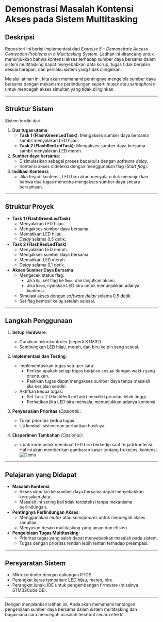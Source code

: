 # **Demonstrasi Masalah Kontensi Akses pada Sistem Multitasking**

## **Deskripsi**
Repositori ini berisi implementasi dari *Exercise 5 – Demonstrate Access Contention Problems in a Multitasking System*. Latihan ini dirancang untuk menunjukkan bahwa kontensi akses terhadap sumber daya bersama dalam sistem multitasking dapat menyebabkan data korup, tugas tidak berjalan sesuai harapan, dan perilaku sistem yang tidak diinginkan. 

Melalui latihan ini, kita akan memahami pentingnya mengelola sumber daya bersama dengan mekanisme perlindungan seperti *mutex* atau *semaphores* untuk mencegah akses simultan yang tidak diinginkan.

---

## **Struktur Sistem**
Sistem terdiri dari:
1. **Dua tugas utama**:
   - **Task 1 (FlashGreenLedTask)**: Mengakses sumber daya bersama sambil menyalakan LED hijau.
   - **Task 2 (FlashRedLedTask)**: Mengakses sumber daya bersama sambil menyalakan LED merah.
2. **Sumber daya bersama**:
   - Disimulasikan sebagai proses baca/tulis dengan *software delay*.
   - Kontensi akses dideteksi dengan menggunakan flag (*Start flag*).
3. **Indikasi Kontensi**:
   - Jika terjadi kontensi, LED biru akan menyala untuk menunjukkan bahwa dua tugas mencoba mengakses sumber daya secara bersamaan.

---

## **Struktur Proyek**
- **Task 1 (FlashGreenLedTask)**:
  - Menyalakan LED hijau.
  - Mengakses sumber daya bersama.
  - Mematikan LED hijau.
  - *Delay* selama 0,5 detik.
- **Task 2 (FlashRedLedTask)**:
  - Menyalakan LED merah.
  - Mengakses sumber daya bersama.
  - Mematikan LED merah.
  - *Delay* selama 0,1 detik.
- **Akses Sumber Daya Bersama**:
  - Mengecek status flag:
    - Jika `Up`, set flag ke `Down` dan lanjutkan akses.
    - Jika `Down`, nyalakan LED biru untuk menunjukkan adanya kontensi.
  - Simulasi akses dengan *software delay* selama 0,5 detik.
  - Set flag kembali ke `Up` setelah selesai.

---

## **Langkah Penggunaan**
1. **Setup Hardware**:
   - Gunakan mikrokontroler (seperti STM32).
   - Sambungkan LED hijau, merah, dan biru ke pin yang sesuai.

2. **Implementasi dan Testing**:
   - Implementasikan tugas satu per satu:
     - Periksa apakah setiap tugas berjalan sesuai dengan waktu yang ditentukan.
     - Pastikan tugas dapat mengakses sumber daya tanpa masalah jika berjalan sendiri.
   - Aktifkan kedua tugas:
     - Set Task 2 (FlashRedLedTask) memiliki prioritas lebih tinggi.
     - Perhatikan jika LED biru menyala, menunjukkan adanya kontensi.

3. **Penyesuaian Prioritas** *(Opsional)*:
   - Tukar prioritas kedua tugas.
   - Uji kembali sistem dan perhatikan hasilnya.

4. **Eksperimen Tambahan** *(Opsional)*:
   - Ubah kode untuk membuat LED biru berkedip saat terjadi kontensi. Hal ini akan memberikan gambaran kasar tentang frekuensi kontensi.
![Demo](./Exercise_5.gif)

---

## **Pelajaran yang Didapat**
- **Masalah Kontensi**:
  - Akses simultan ke sumber daya bersama dapat menyebabkan kerusakan data.
  - Masalah ini sering kali tidak terdeteksi tanpa mekanisme perlindungan.
- **Pentingnya Perlindungan Akses**:
  - Menggunakan *mutex* atau *semaphores* untuk mencegah akses simultan.
  - Menyusun desain multitasking yang aman dan efisien.
- **Pengelolaan Tugas Multitasking**:
  - Prioritas tugas yang salah dapat menyebabkan masalah pada sistem.
  - Tugas dengan prioritas rendah lebih rentan terhadap preempasi.

---

## **Persyaratan Sistem**
- Mikrokontroler dengan dukungan RTOS.
- Perangkat keras tambahan: LED hijau, merah, biru.
- Perangkat lunak: IDE untuk pengembangan firmware (misalnya STM32CubeIDE).

---

Dengan menjalankan latihan ini, Anda akan memahami tantangan pengelolaan sumber daya bersama dalam sistem multitasking dan bagaimana cara mencegah masalah tersebut secara efektif.
